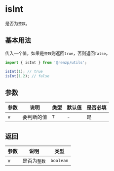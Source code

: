 # isInt

是否为`整数`。

## 基本用法

传入一个值，如果是`整数`则返回`true`，否则返回`false`。

```ts
import { isInt } from '@renzp/utils';

isInt(1); // true
isInt(1.2); // false
```

## 参数

| 参数 | 说明       | 类型 | 默认值 | 是否必填 |
| ---- | ---------- | ---- | ------ | -------- |
| v    | 要判断的值 | `T`  | -      | 是       |

## 返回

| 参数 | 说明         | 类型      |
| ---- | ------------ | --------- |
| v    | 是否为`整数` | `boolean` |
